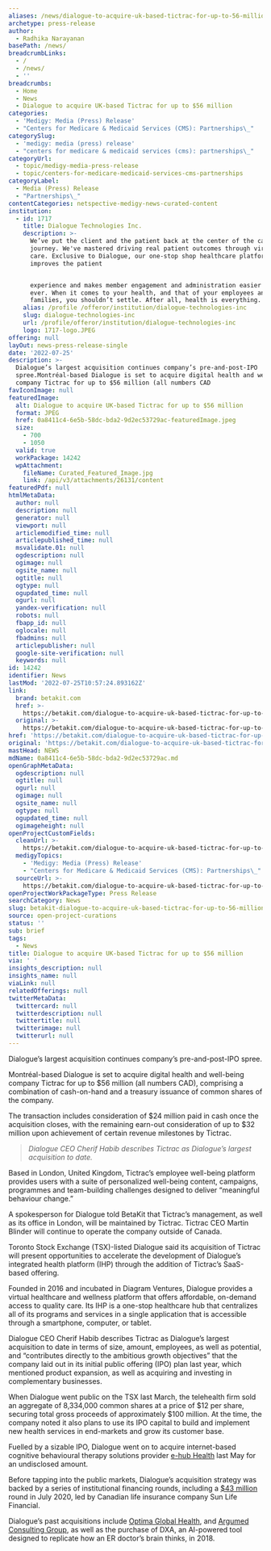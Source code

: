 ```yaml
---
aliases: /news/dialogue-to-acquire-uk-based-tictrac-for-up-to-56-million
archetype: press-release
author:
  - Radhika Narayanan
basePath: /news/
breadcrumbLinks:
  - /
  - /news/
  - ''
breadcrumbs:
  - Home
  - News
  - Dialogue to acquire UK-based Tictrac for up to $56 million
categories:
  - 'Medigy: Media (Press) Release'
  - "Centers for Medicare & Medicaid Services (CMS): Partnerships\_"
categorySlug:
  - 'medigy: media (press) release'
  - "centers for medicare & medicaid services (cms): partnerships\_"
categoryUrl:
  - topic/medigy-media-press-release
  - topic/centers-for-medicare-medicaid-services-cms-partnerships
categoryLabel:
  - Media (Press) Release
  - "Partnerships\_"
contentCategories: netspective-medigy-news-curated-content
institution:
  - id: 1717
    title: Dialogue Technologies Inc.
    description: >-
      We’ve put the client and the patient back at the center of the care
      journey. We've mastered driving real patient outcomes through virtual
      care. Exclusive to Dialogue, our one-stop shop healthcare platform
      improves the patient


      experience and makes member engagement and administration easier than
      ever. When it comes to your health, and that of your employees and their
      families, you shouldn’t settle. After all, health is everything.
    alias: /profile /offeror/institution/dialogue-technologies-inc
    slug: dialogue-technologies-inc
    url: /profile/offeror/institution/dialogue-technologies-inc
    logo: 1717-logo.JPEG
offering: null
layOut: news-press-release-single
date: '2022-07-25'
description: >-
  Dialogue’s largest acquisition continues company’s pre-and-post-IPO
  spree.Montréal-based Dialogue is set to acquire digital health and well-being
  company Tictrac for up to $56 million (all numbers CAD
favIconImage: null
featuredImage:
  alt: Dialogue to acquire UK-based Tictrac for up to $56 million
  format: JPEG
  href: 0a8411c4-6e5b-58dc-bda2-9d2ec53729ac-featuredImage.jpeg
  size:
    - 700
    - 1050
  valid: true
  workPackage: 14242
  wpAttachment:
    fileName: Curated_Featured_Image.jpg
    link: /api/v3/attachments/26131/content
featuredPdf: null
htmlMetaData:
  author: null
  description: null
  generator: null
  viewport: null
  articlemodified_time: null
  articlepublished_time: null
  msvalidate.01: null
  ogdescription: null
  ogimage: null
  ogsite_name: null
  ogtitle: null
  ogtype: null
  ogupdated_time: null
  ogurl: null
  yandex-verification: null
  robots: null
  fbapp_id: null
  oglocale: null
  fbadmins: null
  articlepublisher: null
  google-site-verification: null
  keywords: null
id: 14242
identifier: News
lastMod: '2022-07-25T10:57:24.893162Z'
link:
  brand: betakit.com
  href: >-
    https://betakit.com/dialogue-to-acquire-uk-based-tictrac-for-up-to-56-million/
  original: >-
    https://betakit.com/dialogue-to-acquire-uk-based-tictrac-for-up-to-56-million/
href: 'https://betakit.com/dialogue-to-acquire-uk-based-tictrac-for-up-to-56-million/'
original: 'https://betakit.com/dialogue-to-acquire-uk-based-tictrac-for-up-to-56-million/'
mastHead: NEWS
mdName: 0a8411c4-6e5b-58dc-bda2-9d2ec53729ac.md
openGraphMetaData:
  ogdescription: null
  ogtitle: null
  ogurl: null
  ogimage: null
  ogsite_name: null
  ogtype: null
  ogupdated_time: null
  ogimageheight: null
openProjectCustomFields:
  cleanUrl: >-
    https://betakit.com/dialogue-to-acquire-uk-based-tictrac-for-up-to-56-million/
  medigyTopics:
    - 'Medigy: Media (Press) Release'
    - "Centers for Medicare & Medicaid Services (CMS): Partnerships\_"
  sourceUrl: >-
    https://betakit.com/dialogue-to-acquire-uk-based-tictrac-for-up-to-56-million/
openProjectWorkPackageType: Press Release
searchCategory: News
slug: betakit-dialogue-to-acquire-uk-based-tictrac-for-up-to-56-million
source: open-project-curations
status: ''
sub: brief
tags:
  - News
title: Dialogue to acquire UK-based Tictrac for up to $56 million
via: ' '
insights_description: null
insights_name: null
viaLink: null
relatedOfferings: null
twitterMetaData:
  twittercard: null
  twitterdescription: null
  twittertitle: null
  twitterimage: null
  twitterurl: null
---
```

<p>Dialogue’s largest acquisition continues company’s pre-and-post-IPO spree.</p><p>Montréal-based Dialogue is set to acquire digital health and well-being company Tictrac for up to $56 million (all numbers CAD), comprising a combination of cash-on-hand and a treasury issuance of common shares of the company.</p><p>The transaction includes consideration of $24 million paid in cash once the acquisition closes, with the remaining earn-out consideration of up to $32 million upon achievement of certain revenue milestones by Tictrac.</p><blockquote><p><i>Dialogue CEO Cherif Habib describes Tictrac as Dialogue’s largest acquisition to date.</i></p></blockquote><p>Based in London, United Kingdom, Tictrac’s employee well-being platform provides users with a suite of personalized well-being content, campaigns, programmes and team-building challenges designed to deliver “meaningful behaviour change.”</p><p>A spokesperson for Dialogue told BetaKit that Tictrac’s management, as well as its office in London, will be maintained by Tictrac. Tictrac CEO Martin Blinder will continue to operate the company outside of Canada.</p><p>Toronto Stock Exchange (TSX)-listed Dialogue said its acquisition of Tictrac will present opportunities to accelerate the development of Dialogue’s integrated health platform (IHP) through the addition of Tictrac’s SaaS-based offering.</p><p>Founded in 2016 and incubated in Diagram Ventures, Dialogue provides a virtual healthcare and wellness platform that offers affordable, on-demand access to quality care. Its IHP is a one-stop healthcare hub that centralizes all of its programs and services in a single application that is accessible through a smartphone, computer, or tablet.</p><p>Dialogue CEO Cherif Habib describes Tictrac as Dialogue’s largest acquisition to date in terms of size, amount, employees, as well as potential, and “contributes directly to the ambitious growth objectives” that the company laid out in its initial public offering (IPO) plan last year, which mentioned product expansion, as well as acquiring and investing in complementary businesses.</p><p>When Dialogue went public on the TSX last March, the telehealth firm sold an aggregate of 8,334,000 common shares at a price of $12 per share, securing total gross proceeds of approximately $100 million. At the time, the company noted it also plans to use its IPO capital to build and implement new health services in end-markets and grow its customer base.</p><p>Fuelled by a sizable IPO, Dialogue went on to acquire internet-based cognitive behavioural therapy solutions provider <a href="https://betakit.com/dialogue-makes-acquisition-as-fellow-quebec-startup-foko-retail-bought-by-michigan-based-firm/">e-hub Health</a> last May for an undisclosed amount.</p><p>Before tapping into the public markets, Dialogue’s acquisition strategy was backed by a series of institutional financing rounds, including a <a href="https://betakit.com/sun-life-leads-43-million-round-of-financing-in-telehealth-startup-dialogue/">$43 million</a> round in July 2020, led by Canadian life insurance company Sun Life Financial.</p><p>Dialogue’s past acquisitions include <a href="https://betakit.com/dialogue-acquires-leading-canadian-employee-assistance-programs-provider-as-it-expands-offerings/">Optima Global Health</a>, and <a href="https://betakit.com/dialogue-evolves-product-with-the-acquisition-of-german-health-services-company/">Argumed Consulting Group</a>, as well as the purchase of DXA, an AI-powered tool designed to replicate how an ER doctor’s brain thinks, in 2018.</p><p>&nbsp;</p>